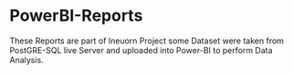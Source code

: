 # PowerBI-Reports

These Reports are part of Ineuorn Project some Dataset were taken from PostGRE-SQL live Server and uploaded into Power-BI to perform Data Analysis.
